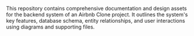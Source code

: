 This repository contains comprehensive documentation and design assets for the backend system of an Airbnb Clone project. It outlines the system's key features, database schema, entity relationships, and user interactions using diagrams and supporting files.
